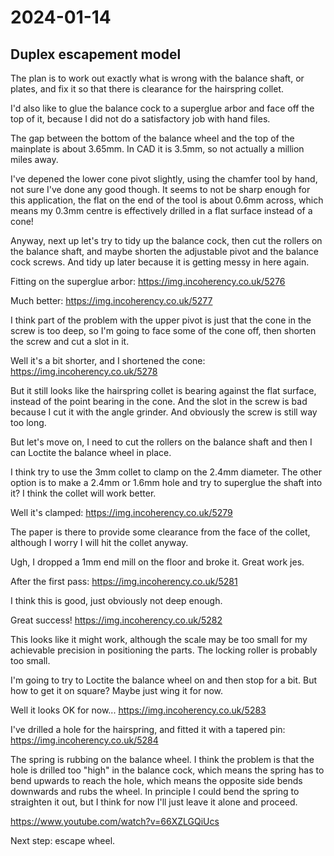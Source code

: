 # 2024-01-14

## Duplex escapement model

The plan is to work out exactly what is wrong with the balance shaft, or plates, and fix it
so that there is clearance for the hairspring collet.

I'd also like to glue the balance cock to a superglue arbor and face off the top of it, because
I did not do a satisfactory job with hand files.

The gap between the bottom of the balance wheel and the top of the mainplate is about 3.65mm.
In CAD it is 3.5mm, so not actually a million miles away.

I've depened the lower cone pivot slightly, using the chamfer tool by hand, not sure I've done
any good though. It seems to not be sharp enough for this application, the flat on the end of the
tool is about 0.6mm across, which means my 0.3mm centre is effectively drilled in a flat surface
instead of a cone!

Anyway, next up let's try to tidy up the balance cock, then cut the rollers on the balance shaft,
and maybe shorten the adjustable pivot and the balance cock screws. And tidy up later because it
is getting messy in here again.

Fitting on the superglue arbor: https://img.incoherency.co.uk/5276

Much better: https://img.incoherency.co.uk/5277

I think part of the problem with the upper pivot is just that the cone in the screw is too deep, so
I'm going to face some of the cone off, then shorten the screw and cut a slot in it.

Well it's a bit shorter, and I shortened the cone: https://img.incoherency.co.uk/5278

But it still looks like the hairspring collet is bearing against the flat surface, instead of the point
bearing in the cone. And the slot in the screw is bad because I cut it with the angle grinder. And
obviously the screw is still way too long.

But let's move on, I need to cut the rollers on the balance shaft and then I can Loctite the balance
wheel in place.

I think try to use the 3mm collet to clamp on the 2.4mm diameter. The other option is to make a 2.4mm or
1.6mm hole and try to superglue the shaft into it? I think the collet will work better.

Well it's clamped: https://img.incoherency.co.uk/5279

The paper is there to provide some clearance from the face of the collet, although I worry I will hit the collet
anyway.

Ugh, I dropped a 1mm end mill on the floor and broke it. Great work jes.

After the first pass: https://img.incoherency.co.uk/5281

I think this is good, just obviously not deep enough.

Great success! https://img.incoherency.co.uk/5282

This looks like it might work, although the scale may be too small for my achievable precision in positioning
the parts. The locking roller is probably too small.

I'm going to try to Loctite the balance wheel on and then stop for a bit. But how to get it on square? Maybe just
wing it for now.

Well it looks OK for now... https://img.incoherency.co.uk/5283

I've drilled a hole for the hairspring, and fitted it with a tapered pin: https://img.incoherency.co.uk/5284

The spring is rubbing on the balance wheel. I think the problem is that the hole is drilled too "high"
in the balance cock, which means the spring has to bend upwards to reach the hole, which means the opposite
side bends downwards and rubs the wheel. In principle I could bend the spring to straighten it out,
but I think for now I'll just leave it alone and proceed.

https://www.youtube.com/watch?v=66XZLGQiUcs

Next step: escape wheel.
